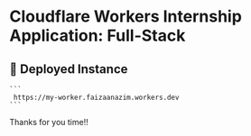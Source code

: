 # Cloudflare Workers Internship Application: Full-Stack

## 💫 Deployed Instance

    ```
     https://my-worker.faizaanazim.workers.dev
    ```

Thanks for you time!!
